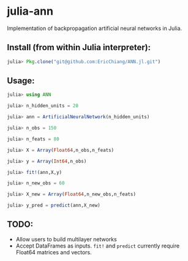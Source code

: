 julia-ann
=========

Implementation of backpropagation artificial neural networks in Julia.

Install (from within Julia interpreter):
-----------
```julia
julia> Pkg.clone("git@github.com:EricChiang/ANN.jl.git")
```

Usage:
----------
```julia
julia> using ANN

julia> n_hidden_units = 20

julia> ann = ArtificialNeuralNetwork(n_hidden_units)

julia> n_obs = 150

julia> n_feats = 80

julia> X = Array(Float64,n_obs,n_feats)

julia> y = Array(Int64,n_obs)

julia> fit!(ann,X,y)

julia> n_new_obs = 60

julia> X_new = Array(Float64,n_new_obs,n_feats)

julia> y_pred = predict(ann,X_new)
```


TODO:
-----

* Allow users to build multilayer networks
* Accept DataFrames as inputs. `fit!` and `predict` currently require Float64 matrices and vectors. 
